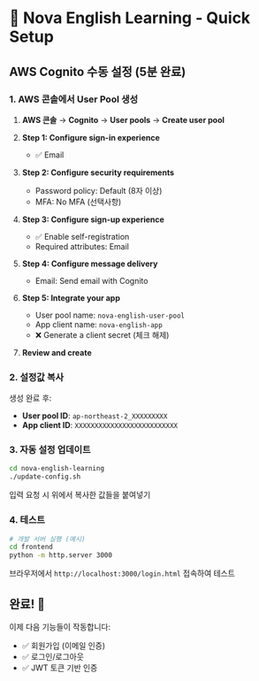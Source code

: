 # 🚀 Nova English Learning - Quick Setup

## AWS Cognito 수동 설정 (5분 완료)

### 1. AWS 콘솔에서 User Pool 생성

1. **AWS 콘솔** → **Cognito** → **User pools** → **Create user pool**

2. **Step 1: Configure sign-in experience**
   - ✅ Email

3. **Step 2: Configure security requirements**
   - Password policy: Default (8자 이상)
   - MFA: No MFA (선택사항)

4. **Step 3: Configure sign-up experience**
   - ✅ Enable self-registration
   - Required attributes: Email

5. **Step 4: Configure message delivery**
   - Email: Send email with Cognito

6. **Step 5: Integrate your app**
   - User pool name: `nova-english-user-pool`
   - App client name: `nova-english-app`
   - ❌ Generate a client secret (체크 해제)

7. **Review and create**

### 2. 설정값 복사

생성 완료 후:
- **User pool ID**: `ap-northeast-2_XXXXXXXXX`
- **App client ID**: `XXXXXXXXXXXXXXXXXXXXXXXXXX`

### 3. 자동 설정 업데이트

```bash
cd nova-english-learning
./update-config.sh
```

입력 요청 시 위에서 복사한 값들을 붙여넣기

### 4. 테스트

```bash
# 개발 서버 실행 (예시)
cd frontend
python -m http.server 3000
```

브라우저에서 `http://localhost:3000/login.html` 접속하여 테스트

## 완료! 🎉

이제 다음 기능들이 작동합니다:
- ✅ 회원가입 (이메일 인증)
- ✅ 로그인/로그아웃
- ✅ JWT 토큰 기반 인증
